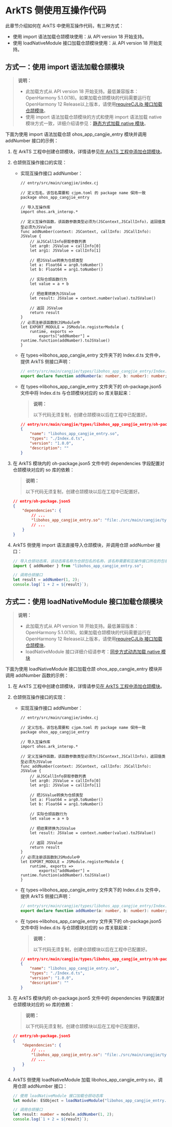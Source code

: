 # ArkTS 侧使用互操作代码

此章节介绍如何在 ArkTS 中使用互操作代码，有三种方式：

- 使用 import 语法加载仓颉模块使用：从 API version 18 开始支持。
- 使用 loadNativeModule 接口加载仓颉模块使用：从 API version 18 开始支持。

## 方式一：使用 import 语法加载仓颉模块

> **说明：**
>
> - 此加载方式从 API version 18 开始支持。最低兼容版本：OpenHarmony 5.1.0(18)。如果加载仓颉模块的代码需要运行在 OpenHarmony 12 Release以上版本，请使用[requireCJLib 接口加载仓颉模块](#方式三使用-requirecjlib-接口加载仓颉模块)。
> - 使用 import 语法加载仓颉模块的方式和使用 import 语法加载 native 模块方式一致，详细介绍请参见：[静态方式加载 native 模块](https://docs.openharmony.cn/pages/v5.1/zh-cn/application-dev/arkts-utils/arkts-import-native-module.md)。

下面为使用 import 语法加载仓颉 ohos_app_cangjie_entry 模块并调用 addNumber 接口的示例：

1. 在 ArkTS 工程中创建仓颉模块，详情请参见[在 ArkTS 工程中添加仓颉模块](./add_cangjie_module.md)。

2. 仓颉侧互操作接口的实现：

    - 实现互操作接口 addNumber：

        ```cangjie
        // entry/src/main/cangjie/index.cj

        // 定义包名，该包名需要和 cjpm.toml 的 package name 保持一致
        package ohos_app_cangjie_entry

        // 导入互操作库
        import ohos.ark_interop.*

        // 定义互操作函数，该函数参数类型必须为(JSContext,JSCallInfo)，返回值类型必须为JSValue
        func addNumber(context: JSContext, callInfo: JSCallInfo): JSValue {
            // 从JSCallInfo获取参数列表
            let arg0: JSValue = callInfo[0]
            let arg1: JSValue = callInfo[1]

            // 把JSValue转换为仓颉类型
            let a: Float64 = arg0.toNumber()
            let b: Float64 = arg1.toNumber()

            // 实际仓颉函数行为
            let value = a + b

            // 把结果转换为JSValue
            let result: JSValue = context.number(value).toJSValue()

            // 返回 JSValue
            return result
        }
        // 必须注册该函数到JSModule中
        let EXPORT_MODULE = JSModule.registerModule {
            runtime, exports =>
                exports["addNumber"] = runtime.function(addNumber).toJSValue()
        }
        ```

    - 在 types->libohos_app_cangjie_entry 文件夹下的 Index.d.ts 文件中，提供 ArkTS 侧接口声明：

        ```typescript
        // entry/src/main/cangjie/types/libohos_app_cangjie_entry/Index.d.ts
        export declare function addNumber(a: number, b: number): number;
        ```

    - 在 types->libohos_app_cangjie_entry 文件夹下的 oh-package.json5 文件中将 Index.d.ts 与仓颉模块对应的 so 库关联起来：

        > **说明：**
        >
        > 以下代码无须复制，创建仓颉模块以后在工程中已配置好。

        ```json
        // entry/src/main/cangjie/types/libohos_app_cangjie_entry/oh-package.json5
        {
            "name": "libohos_app_cangjie_entry.so",
            "types": "./Index.d.ts",
            "version": "1.0.0",
            "description": ""
        }
        ```

3. 在 ArkTS 模块内的 oh-package.json5 文件中的 dependencies 字段配置对仓颉模块对应的 so 库的依赖：

    > **说明：**
    >
    > 以下代码无须复制，创建仓颉模块以后在工程中已配置好。

    ```json
    // entry/oh-package.json5
    {
        "dependencies": {
            // ...
            "libohos_app_cangjie_entry.so": "file:./src/main/cangjie/types/libohos_app_cangjie_entry"
            // ...
        }
    }
    ```

4. ArkTS 侧使用 import 语法直接导入仓颉模块，并调用仓颉 addNumber 接口：

    ```typescript
    // 导入仓颉动态库，该动态库名称为仓颉包名的名称，该名称需要和互操作接口所在的包名一致
    import { addNumber } from "libohos_app_cangjie_entry.so";
    
    // 调用仓颉接口
    let result = addNumber(1, 2);
    console.log(`1 + 2 = ${result}`);
    ```

## 方式二：使用 loadNativeModule 接口加载仓颉模块

> **说明：**
>
> - 此加载方式从 API version 18 开始支持。最低兼容版本：OpenHarmony 5.1.0(18)。如果加载仓颉模块的代码需要运行在 OpenHarmony 12 Release以上版本，请使用[requireCJLib 接口加载仓颉模块](#方式三使用-requirecjlib-接口加载仓颉模块)。
> - loadNativeModule 接口详细介绍请参考：[同步方式动态加载 native 模块](https://docs.openharmony.cn/pages/v5.1/zh-cn/application-dev/arkts-utils/js-apis-load-native-module.md)

下面为使用 loadNativeModule 接口加载仓颉 ohos_app_cangjie_entry 模块并调用 addNumber 函数的示例：

1. 在 ArkTS 工程中创建仓颉模块，详情请参见[在 ArkTS 工程中添加仓颉模块](./add_cangjie_module.md)。

2. 仓颉侧互操作接口的实现：

    - 实现互操作接口 addNumber：

        ```cangjie
        // entry/src/main/cangjie/index.cj

        // 定义包名，该包名需要和 cjpm.toml 的 package name 保持一致
        package ohos_app_cangjie_entry

        // 导入互操作库
        import ohos.ark_interop.*

        // 定义互操作函数，该函数参数类型必须为(JSContext,JSCallInfo)，返回值类型必须为JSValue
        func addNumber(context: JSContext, callInfo: JSCallInfo): JSValue {
            // 从JSCallInfo获取参数列表
            let arg0: JSValue = callInfo[0]
            let arg1: JSValue = callInfo[1]

            // 把JSValue转换为仓颉类型
            let a: Float64 = arg0.toNumber()
            let b: Float64 = arg1.toNumber()

            // 实际仓颉函数行为
            let value = a + b

            // 把结果转换为JSValue
            let result: JSValue = context.number(value).toJSValue()

            // 返回 JSValue
            return result
        }
        // 必须注册该函数到JSModule中
        let EXPORT_MODULE = JSModule.registerModule {
            runtime, exports =>
                exports["addNumber"] = runtime.function(addNumber).toJSValue()
        }
        ```

    - 在 types->libohos_app_cangjie_entry 文件夹下的 Index.d.ts 文件中，提供 ArkTS 侧接口声明：

        ```typescript
        // entry/src/main/cangjie/types/libohos_app_cangjie_entry/Index.d.ts
        export declare function addNumber(a: number, b: number): number;
        ```

    - 在 types->libohos_app_cangjie_entry 文件夹下的 oh-package.json5 文件中将 Index.d.ts 与仓颉模块对应的 so 库关联起来：

        > **说明：**
        >
        > 以下代码无须复制，创建仓颉模块以后在工程中已配置好。

        ```json
        // entry/src/main/cangjie/types/libohos_app_cangjie_entry/oh-package.json5
        {
            "name": "libohos_app_cangjie_entry.so",
            "types": "./Index.d.ts",
            "version": "1.0.0",
            "description": ""
        }
        ```

3. 在 ArkTS 模块内的 oh-package.json5 文件中的 dependencies 字段配置对仓颉模块对应的 so 库的依赖：

    > **说明：**
    >
    > 以下代码无须复制，创建仓颉模块以后在工程中已配置好。

    ```json
    // entry/oh-package.json5
    {
        "dependencies": {
            // ...
            "libohos_app_cangjie_entry.so": "file:./src/main/cangjie/types/libohos_app_cangjie_entry"
            // ...
        }
    }
    ```

4. ArkTS 侧使用 loadNativeModule 加载 libohos_app_cangjie_entry.so，调用仓颉 addNumber 接口：

    ```typescript
    // 使用 loadNativeModule 接口加载仓颉动态库
    let module: ESObject = loadNativeModule("libohos_app_cangjie_entry.so");
    
    // 调用仓颉接口
    let result: number = module.addNumber(1, 2);
    console.log(`1 + 2 = ${result}`);
    ```
